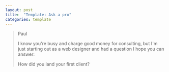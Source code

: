 ```yaml
---
layout: post
title:  "Template: Ask a pro"
categories: template
---
```



> Paul
> 
> I know you're busy and charge good money for consulting, but I'm just starting out as a web designer and had a question I hope you can answer:
>
> How did you land your first client?
